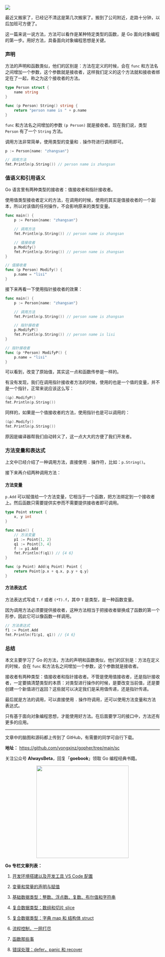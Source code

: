 ![](https://github.com/yongxinz/gopher/blob/main/sc/pic/08_%E6%96%B9%E6%B3%95.png)

最近又搬家了，已经记不清这是第几次搬家了。搬到了公司附近，走路十分钟，以后加班可方便了。

这一篇来说一说方法，方法可以看作是某种特定类型的函数，是 Go 面向对象编程的第一步。用好方法，具备面向对象编程思想是关键。

### 声明

方法的声明和函数类似，他们的区别是：方法在定义的时候，会在 `func` 和方法名之间增加一个参数，这个参数就是接收者，这样我们定义的这个方法就和接收者绑定在了一起，称之为这个接收者的方法。

```go
type Person struct {
	name string
}

func (p Person) String() string {
	return "person name is " + p.name
}
```

`func` 和方法名之间增加的参数 `(p Person)`  就是接收者。现在我们说，类型 `Person` 有了一个 `String` 方法。

调用方法非常简单，使用类型的变量和 `.` 操作符进行调用即可。

```go
p := Person{name: "zhangsan"}

// 调用方法
fmt.Println(p.String()) // person name is zhangsan
```

### 值语义和引用语义

Go 语言里有两种类型的接收者：值接收者和指针接收者。

使用值类型接收者定义的方法，在调用的时候，使用的其实是值接收者的一个副本，所以对该值的任何操作，不会影响原来的类型变量。

```go
func main() {
	p := Person{name: "zhangsan"}

	// 调用方法
	fmt.Println(p.String()) // person name is zhangsan

	// 值接收者
	p.Modify()
	fmt.Println(p.String()) // person name is zhangsan
}

// 值接收者
func (p Person) Modify() {
	p.name = "lisi"
}
```

接下来再看一下使用指针接收者的效果：

```go
func main() {
	p := Person{name: "zhangsan"}

	// 调用方法
	fmt.Println(p.String()) // person name is zhangsan

	// 指针接收者
	p.ModifyP()
	fmt.Println(p.String()) // person name is lisi
}

// 指针接收者
func (p *Person) ModifyP() {
	p.name = "lisi"
}
```

可以看到，改变了原始值，其实这一点和函数传参是一样的。

有没有发现，我们在调用指针接收者方法的时候，使用的也是一个值的变量，并不是一个指针，正常来说应该这么写：

```go
(&p).ModifyP()
fmt.Println(p.String())
```

同样的，如果是一个值接收者的方法，使用指针也是可以调用的：

```go
(&p).Modify()
fmt.Println(p.String())
```

原因是编译器帮我们自动转义了，这一点大大的方便了我们开发者。

### 方法变量和表达式

上文中已经介绍了一种调用方法，直接使用 `.` 操作符，比如：`p.String()`。

接下来再介绍两种调用方法：

#### 方法变量

`p.Add` 可以赋值给一个方法变量，它相当于一个函数，把方法绑定到一个接收者上。然后函数只需要提供实参而不需要提供接收者即可调用。

```go
type Point struct {
	x, y int
}

func main() {
	// 方法变量
	p1 := Point{1, 2}
	q1 := Point{3, 4}
	f := p1.Add
	fmt.Println(f(q1)) // {4 6}
}

func (p Point) Add(q Point) Point {
	return Point{p.x + q.x, p.y + q.y}
}
```

#### 方法表达式

方法表达式写成 `T.f` 或者 `(*T).f`，其中 `T` 是类型，是一种函数变量。

因为调用方法必须要提供接收者，这种方法相当于把接收者替换成了函数的第一个形参，因此它可以像函数一样调用。

```go
// 方法表达式
f1 := Point.Add
fmt.Println(f1(p1, q1)) // {4 6}
```

### 总结

本文主要学习了 Go 的方法，方法的声明和函数类似，他们的区别是：方法在定义的时候，会在 `func` 和方法名之间增加一个参数，这个参数就是接收者。

接收者有两种类型：值接收者和指针接收者。不管是使用值接收者，还是指针接收者，一定要搞清楚类型的本质：对类型进行操作的时候，是要改变当前值，还是要创建一个新值进行返回？这些就可以决定我们是采用值传递，还是指针传递。

最后就是方法的调用，可以直接使用 `.` 操作符调用，还可以使用方法变量和方法表达式。

只有基于面向对象编程思想，才能使用好方法。在后面要学习的接口中，方法还有更多的应用。

---

文章中的脑图和源码都上传到了 GitHub，有需要的同学可自行下载。

**地址：** https://github.com/yongxinz/gopher/tree/main/sc

关注公众号 **AlwaysBeta**，回复「**goebook**」领取 Go 编程经典书籍。

<center class="half">
    <img src="https://github.com/yongxinz/gopher/blob/main/alwaysbeta.JPG" width="300"/>
</center>

**Go 专栏文章列表：**

1. [开发环境搭建以及开发工具 VS Code 配置](<https://github.com/yongxinz/gopher/blob/main/sc/00-%E5%BC%80%E5%8F%91%E7%8E%AF%E5%A2%83%E6%90%AD%E5%BB%BA%E4%BB%A5%E5%8F%8A%E5%BC%80%E5%8F%91%E5%B7%A5%E5%85%B7%20VS%20Code%20%E9%85%8D%E7%BD%AE.md>)

2. [变量和常量的声明与赋值](<https://github.com/yongxinz/gopher/blob/main/sc/01-%E5%8F%98%E9%87%8F%E5%92%8C%E5%B8%B8%E9%87%8F%E7%9A%84%E5%A3%B0%E6%98%8E%E4%B8%8E%E8%B5%8B%E5%80%BC.md>)

3. [基础数据类型：整数、浮点数、复数、布尔值和字符串](<https://github.com/yongxinz/gopher/blob/main/sc/02-%E5%9F%BA%E7%A1%80%E6%95%B0%E6%8D%AE%E7%B1%BB%E5%9E%8B%EF%BC%9A%E6%95%B4%E6%95%B0%E3%80%81%E6%B5%AE%E7%82%B9%E6%95%B0%E3%80%81%E5%A4%8D%E6%95%B0%E3%80%81%E5%B8%83%E5%B0%94%E5%80%BC%E5%92%8C%E5%AD%97%E7%AC%A6%E4%B8%B2.md>)

4. [复合数据类型：数组和切片 slice](<https://github.com/yongxinz/gopher/blob/main/sc/03-%E5%A4%8D%E5%90%88%E6%95%B0%E6%8D%AE%E7%B1%BB%E5%9E%8B%EF%BC%9A%E6%95%B0%E7%BB%84%E5%92%8C%E5%88%87%E7%89%87%20slice.md>)

5. [复合数据类型：字典 map 和 结构体 struct](<https://github.com/yongxinz/gopher/blob/main/sc/04-%E5%A4%8D%E5%90%88%E6%95%B0%E6%8D%AE%E7%B1%BB%E5%9E%8B%EF%BC%9A%E5%AD%97%E5%85%B8%20map%20%E5%92%8C%20%E7%BB%93%E6%9E%84%E4%BD%93%20struct.md>)
6. [流程控制，一网打尽](<https://github.com/yongxinz/gopher/blob/main/sc/05-%E6%B5%81%E7%A8%8B%E6%8E%A7%E5%88%B6%EF%BC%8C%E4%B8%80%E7%BD%91%E6%89%93%E5%B0%BD.md>)
7. [函数那些事](<https://github.com/yongxinz/gopher/blob/main/sc/06-%E5%87%BD%E6%95%B0%E9%82%A3%E4%BA%9B%E4%BA%8B.md>)
8. [错误处理：defer，panic 和 recover](<https://github.com/yongxinz/gopher/blob/main/sc/07-%E9%94%99%E8%AF%AF%E5%A4%84%E7%90%86%EF%BC%9Adefer%EF%BC%8Cpanic%20%E5%92%8C%20recover.md>)